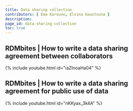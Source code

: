 ```yaml
---
title: Data sharing collection
contributors: [ Ema Karoune, Elvina Gountouna ] 
description: 
page_id: data-sharing-collection
toc: true
---
```




## RDMbites | How to write a data sharing agreement between collaborators

{% include youtube.html id="iaZInoaHa04" %}

## RDMbites | How to write a data sharing agreement for public use of data

{% include youtube.html id="nKKyax_3k4A" %}
